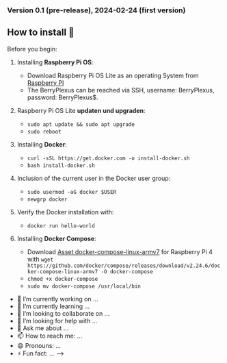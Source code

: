 ### Version 0.1 (pre-release), 2024-02-24 (first version)

## How to install 🚀
Before you begin: 
1. Installing **Raspberry Pi OS**:
   - Download Raspberry Pi OS Lite as an operating System from [Raspberry PI](https://downloads.raspberrypi.com/raspios_lite_arm64/images/raspios_lite_arm64-2023-12-11/2023-12-11-raspios-bookworm-arm64-lite.img.xz?_gl=1*ub0mk4*_ga*MTk1NDg2OTQzMC4xNzA3ODE5Nzc2*_ga_22FD70LWDS*MTcwODc3NTIyMC4yLjEuMTcwODc3NTMwOC4wLjAuMA..)
    - The BerryPlexus can be reached via SSH, username: BerryPlexus, password: BerryPlexus$.

2. Raspberry Pi OS Lite **updaten und upgraden**:
   - `sudo apt update && sudo apt upgrade`
   - `sudo reboot`
      
3. Installing **Docker**:
   - `curl -sSL https://get.docker.com -o install-docker.sh`
   - `bash install-docker.sh`

4. Inclusion of the current user in the Docker user group:
   - `sudo usermod -aG docker $USER`
   - `newgrp docker`

5. Verify the Docker installation with:
   - `docker run hello-world`
  
6. Installing **Docker Compose**:
    - Download [Asset docker-compose-linux-armv7](https://github.com/docker/compose/releases/download/v2.24.6/docker-compose-linux-armv7) for Raspberry Pi 4 with `wget https://github.com/docker/compose/releases/download/v2.24.6/docker-compose-linux-armv7 -O docker-compose`
    - `chmod +x docker-compose`
    - `sudo mv docker-compose /usr/local/bin`

       
- 🔭 I’m currently working on ...
- 🌱 I’m currently learning ...
- 👯 I’m looking to collaborate on ...
- 🤔 I’m looking for help with ...
- 💬 Ask me about ...
- 📫 How to reach me: ...
- 😄 Pronouns: ...
- ⚡ Fun fact: ...
-->
